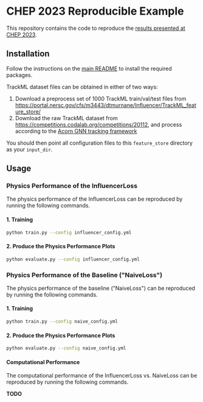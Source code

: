 # CHEP 2023 Reproducible Example

This repository contains the code to reproduce the [results presented at CHEP 2023](https://indico.jlab.org/event/459/contributions/11743/).

## Installation

Follow the instructions on the [main README](../../README.md) to install the required packages.

TrackML dataset files can be obtained in either of two ways:
1. Download a preprocess set of 1000 TrackML train/val/test files from https://portal.nersc.gov/cfs/m3443/dtmurnane/Influencer/TrackML_feature_store/
2. Download the raw TrackML dataset from https://competitions.codalab.org/competitions/20112, and process according to the [Acorn GNN tracking framework](https://gitlab.cern.ch/gnn4itkteam/acorn/-/tree/dev/examples/Example_3?ref_type=heads)

You should then point all configuration files to this `feature_store` directory as your `input_dir`.

## Usage

### Physics Performance of the InfluencerLoss

The physics performance of the InfluencerLoss can be reproduced by running the following commands.


#### 1. Training

```bash
python train.py --config influencer_config.yml
```

#### 2. Produce the Physics Performance Plots

```bash
python evaluate.py --config influencer_config.yml
```

### Physics Performance of the Baseline ("NaiveLoss")

The physics performance of the baseline ("NaiveLoss") can be reproduced by running the following commands.

#### 1. Training

```bash
python train.py --config naive_config.yml
```

#### 2. Produce the Physics Performance Plots

```bash
python evaluate.py --config naive_config.yml
```
<!-- 
**n.b.** Assuming you have produced both sets of track candidates from InfluencerLoss and NaiveLoss, you can subsequently produce the comparison plots found in the CHEP proceedings by running the following command:

```bash
python plot.py --config influencer_config.yml naive_config.yml
``` -->

#### Computational Performance

The computational performance of the InfluencerLoss vs. NaiveLoss can be reproduced by running the following commands.

**TODO**